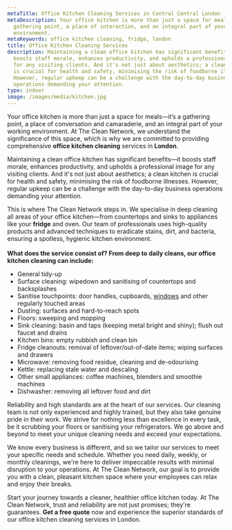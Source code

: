 ```yaml
---
metaTitle: Office Kitchen Cleaning Services in Central Central London - The Clean Network
metaDescription: Your office kitchen is more than just a space for meals—it’s a
  gathering point, a place of interaction, and an integral part of your working
  environment.
metaKeywords: office kitchen cleaning, fridge, london
title: Office Kitchen Cleaning Services
description: Maintaining a clean office kitchen has significant benefits—it
  boosts staff morale, enhances productivity, and upholds a professional image
  for any visiting clients. And it's not just about aesthetics; a clean kitchen
  is crucial for health and safety, minimising the risk of foodborne illnesses.
  However, regular upkeep can be a challenge with the day-to-day business
  operations demanding your attention.
type: indoor
image: /images/media/kitchen.jpg
---
```

Your office kitchen is more than just a space for meals—it’s a gathering point, a place of conversation and camaraderie, and an integral part of your working environment. At The Clean Network, we understand the significance of this space, which is why we are committed to providing comprehensive <strong>office kitchen cleaning</strong> services in <strong>London</strong>.

Maintaining a clean office kitchen has significant benefits—it boosts staff morale, enhances productivity, and upholds a professional image for any visiting clients. And it's not just about aesthetics; a clean kitchen is crucial for health and safety, minimising the risk of foodborne illnesses. However, regular upkeep can be a challenge with the day-to-day business operations demanding your attention.

This is where The Clean Network steps in. We specialise in deep cleaning all areas of your office kitchen—from countertops and sinks to appliances like your <strong>fridge</strong> and oven. Our team of professionals uses high-quality products and advanced techniques to eradicate stains, dirt, and bacteria, ensuring a spotless, hygienic kitchen environment.\
\
**What does the service consist of? From deep to daily cleans, our office kitchen cleaning can include:**

* General tidy-up
* Surface cleaning: wipedown and sanitising of countertops and backsplashes
* Sanitise touchpoints: door handles, cupboards, [windows](https://cleannetwork.co.uk/services/windows/) and other regularly touched areas
* Dusting: surfaces and hard-to-reach spots
* Floors: sweeping and mopping
* Sink cleaning: basin and taps (keeping metal bright and shiny); flush out faucet and drains
* Kitchen bins: empty rubbish and clean bin
* Fridge cleanouts: removal of leftover/out-of-date items; wiping surfaces and drawers
* Microwave: removing food residue, cleaning and de-odourising
* Kettle: replacing stale water and descaling
* Other small appliances: coffee machines, blenders and smoothie machines
* Dishwasher: removing all leftover food and dirt

Reliability and high standards are at the heart of our services. Our cleaning team is not only experienced and highly trained, but they also take genuine pride in their work. We strive for nothing less than excellence in every task, be it scrubbing your floors or sanitising your refrigerators. We go above and beyond to meet your unique cleaning needs and exceed your expectations.

We know every business is different, and so we tailor our services to meet your specific needs and schedule. Whether you need daily, weekly, or monthly cleanings, we're here to deliver impeccable results with minimal disruption to your operations. At The Clean Network, our goal is to provide you with a clean, pleasant kitchen space where your employees can relax and enjoy their breaks.

Start your journey towards a cleaner, healthier office kitchen today. At The Clean Network, trust and reliability are not just promises; they're guarantees. <strong>Get a free quote</strong> now and experience the superior standards of our office kitchen cleaning services in London.
